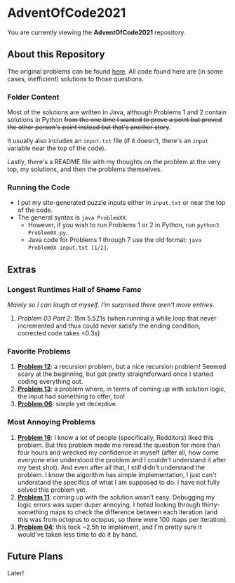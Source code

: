 # AdventOfCode2021
You are currently viewing the **AdventOfCode2021** repository.

## About this Repository
The original problems can be found [here](https://adventofcode.com/2021 "Advent of Code 2021"). All code found here are (in some cases, inefficient) solutions to those questions.

### Folder Content
Most of the solutions are written in Java, although Problems 1 and 2 contain solutions in Python ~~from the one time I wanted to prove a point but proved the other person's point instead but that's another story~~.

It usually also includes an `input.txt` file (if it doesn't, there's an `input` variable near the top of the code).

Lastly, there's a README file with my thoughts on the problem at the very top, my solutions, and then the problems themselves.

### Running the Code
- I put my site-generated puzzle inputs either in `input.txt` or near the top of the code.
- The general syntax is `java ProblemXX`.
  - However, if you wish to run Problems 1 or 2 in Python, run `python3 Problem0X.py`.
  - Java code for Problems 1 through 7 use the old format: `java Problem0X input.txt [1/2]`.

## Extras
### Longest Runtimes Hall of ~~Shame~~ Fame
*Mainly so I can laugh at myself. I'm surprised there aren't more entries.*
1. *Problem 03 Part 2*: 15m 5.521s (when running a while loop that never incremented and thus could never satisfy the ending condition, corrected code takes <0.3s)

### Favorite Problems
1. [**Problem 12**](https://github.com/Daphne-Qin/AdventOfCode2021/tree/main/Problem12): a recursion problem, but a nice recursion problem! Seemed scary at the beginning, but got pretty straightforward once I started coding everything out.
2. [**Problem 13**](https://github.com/Daphne-Qin/AdventOfCode2021/tree/main/Problem13): a problem where, in terms of coming up with solution logic, the input had something to offer, too!
3. [**Problem 06**](https://github.com/Daphne-Qin/AdventOfCode2021/tree/main/Problem06): simple yet deceptive.

### Most Annoying Problems
1. [**Problem 16**](https://github.com/Daphne-Qin/AdventOfCode2021/tree/main/Problem16): I know a lot of people (specifically, Redditors) liked this problem. But this problem made me reread the question for more than four hours and wrecked my confidence in myself (after all, how come everyone else understood the problem and I couldn't understand it after my best shot). And even after all that, I *still* didn't understand the problem. I know the algorithm has simple implementation, I just can't understand the specifics of what I am supposed to do. I have not fully solved this problem yet.
2. [**Problem 11**](https://github.com/Daphne-Qin/AdventOfCode2021/tree/main/Problem11): coming up with the solution wasn't easy. Debugging my logic errors was super duper annoying. I *hated* looking through thirty-something maps to check the difference between each iteration (and this was from octopus to octopus, so there were 100 maps per iteration).
3. [**Problem 04**](https://github.com/Daphne-Qin/AdventOfCode2021/tree/main/Problem04): this took ~2.5h to implement, and I'm pretty sure it would've taken less time to do it by hand.

## Future Plans
Later!
